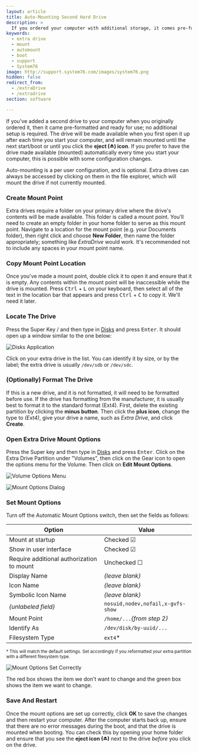 ```yaml
---
layout: article
title: Auto-Mounting Second Hard Drive
description: >
  If you ordered your computer with additional storage, it comes pre-formatted and ready for use. For instructions on automatically mounting an additional hard drive, check out this extra drive documentation.
keywords:
  - extra drive
  - mount
  - automount
  - boot
  - support
  - System76
image: http://support.system76.com/images/system76.png
hidden: false
redirect_from:
  - /extraDrive
  - /extradrive
section: software

---
```


If you've added a second drive to your computer when you originally ordered it, then it came pre-formatted and ready for use; no additional setup is required. The drive will be made available when you first open it up after each time you start your computer, and will remain mounted until the next start/boot or until you click the **eject (⏏) icon**. If you prefer to have the drive made available (mounted) automatically every time you start your computer, this is possible with some configuration changes.  

Auto-mounting is a per user configuration, and is optional.  Extra drives can always be accessed by clicking on them in the file explorer, which will mount the drive if not currently mounted.  

### Create Mount Point

Extra drives require a folder on your primary drive where the drive's contents will be made available. This folder is called a mount point. You'll need to create an empty folder in your home folder to serve as this mount point. Navigate to a location for the mount point (e.g. your Documents folder), then right click and choose **New Folder**, then name the folder appropriately; something like *ExtraDrive* would work. It's recommended not to include any spaces in your mount point name.

### Copy Mount Point Location

Once you've made a mount point, double click it to open it and ensure that it is empty. Any contents within the mount point will be inaccessible while the drive is mounted. Press <kbd>Ctrl</kbd> + <kbd>L</kbd> on your keyboard, then select all of the text in the location bar that appears and press <kbd>Ctrl</kbd> + <kbd>C</kbd> to copy it. We'll need it later.

### Locate The Drive

Press the Super Key <kbd><span class="fl-ubuntu"></span></kbd>/<kbd><span class="fl-pop-key"></span></kbd> and then type in <u>Disks</u> and press <kbd>Enter</kbd>. It should open up a window similar to the one below:

![Disks Application](/images/extra-drive/Step1.png)

Click on your extra drive in the list. You can identify it by size, or by the label; the extra drive is usually `/dev/sdb` or `/dev/sdc`.

### (Optionally) Format The Drive

If this is a new drive, and it is not formatted, it will need to be formatted before use. If the drive has formatting from the manufacturer, it is usually best to format it to the standard format (Ext4). First, delete the existing partition by clicking the **minus button**. Then click the **plus icon**, change the type to *(Ext4)*, give your drive a name, such as *Extra Drive*, and click **Create**.

### Open Extra Drive Mount Options

Press the Super key <kbd><span class="fl-ubuntu"></span></kbd> and then type in <u>Disks</u> and press <kbd>Enter</kbd>. Click on the Extra Drive Partition under "Volumes", then click on the Gear icon <i class="fa fa-cog"></i> to open the options menu for the Volume. Then click on **Edit Mount Options**.

![Volume Options Menu](/images/extra-drive/Step2.png)

![Mount Options Dialog](/images/extra-drive/Step3.png)

### Set Mount Options

Turn off the Automatic Mount Options switch, then set the fields as follows:

Option                                     | Value
-------------------------------------------|------------------------------------------
Mount at startup                           | Checked ☑
Show in user interface                     | Checked ☑
Require additional authorization to mount  | Unchecked ☐
Display Name                               | *{leave blank}*
Icon Name                                  | *{leave blank}*
Symbolic Icon Name                         | *{leave blank}*
*{unlabeled field}*                        | `nosuid,nodev,nofail,x-gvfs-show`
Mount Point                                | `/home/...`*{from step 2}*
Identify As                                | `/dev/disk/by-uuid/...`
Filesystem Type                            | `ext4`*

<small>* This will match the default settings. Set accordingly if you reformatted your extra partition with a different filesystem type.</small>

![Mount Options Set Correctly](/images/extra-drive/Step4-updated.png)

The red box shows the item we don't want to change and the green box shows the item we want to change. 

### Save And Restart

Once the mount options are set up correctly, click **OK** to save the changes and then restart your computer. After the computer starts back up, ensure that there are no error messages during the boot, and that the drive is mounted when booting. You can check this by opening your home folder and ensure that you see the **eject icon (⏏)** next to the drive *before* you click on the drive.
